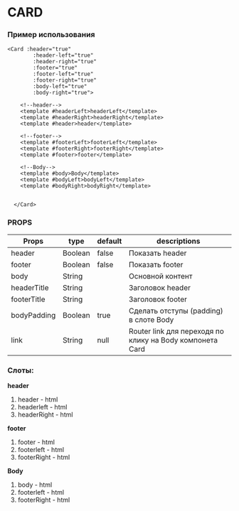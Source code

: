 # CARD

### Пример использования
```
<Card :header="true"
        :header-left="true"
        :header-right="true"
        :footer="true"
        :footer-left="true"
        :footer-right="true"
        :body-left="true"
        :body-right="true">

    <!--header-->
    <template #headerLeft>headerLeft</template>
    <template #headerRight>headerRight</template>
    <template #header>header</template>

    <!--footer-->
    <template #footerLeft>footerLeft</template>
    <template #footerRight>footerRight</template>
    <template #footer>footer</template>

    <!--Body-->
    <template #body>Body</template>
    <template #bodyLeft>bodyLeft</template>
    <template #bodyRight>bodyRight</template>


  </Card>
```
### PROPS

| Props | type | default | descriptions |
|---|---|---|---|
| header | Boolean | false | Показать header |
| footer | Boolean | false | Показать footer |
| body | String |  | Основной контент |
| headerTitle | String |  | Заголовок header |
| footerTitle | String |  | Заголовок footer |
| bodyPadding | Boolean | true | Сделать отступы (padding) в слоте Body |
| link | String | null | Router link для переходя по клику на Body компонета Card |

### Слоты: 

**header**
1. header - html
2. headerleft - html
3. headerRight - html

**footer**
1. footer - html
1. footerleft - html
2. footerRight - html

**Body**
1. body - html
1. footerleft - html
2. footerRight - html
